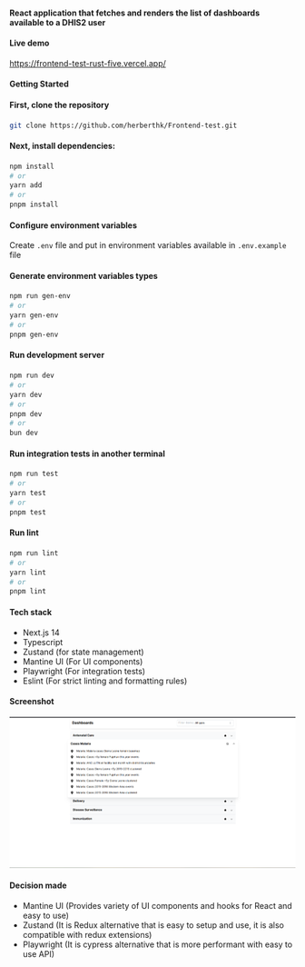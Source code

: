 #### React application that fetches and renders the list of dashboards available to a DHIS2 user

#### Live demo
https://frontend-test-rust-five.vercel.app/
#### Getting Started

#### First, clone the repository
```bash
git clone https://github.com/herberthk/Frontend-test.git
```

#### Next, install dependencies:

```bash
npm install
# or
yarn add
# or
pnpm install
```
#### Configure environment variables
Create `.env` file and put in environment variables available in `.env.example` file

#### Generate environment variables types
```bash
npm run gen-env
# or
yarn gen-env
# or
pnpm gen-env
```

#### Run development server
```bash
npm run dev
# or
yarn dev
# or
pnpm dev
# or
bun dev
```

#### Run integration tests in another terminal
```bash
npm run test
# or
yarn test
# or
pnpm test
```

#### Run lint
```bash
npm run lint
# or
yarn lint
# or
pnpm lint
```

#### Tech stack
- Next.js 14 
- Typescript
- Zustand (for state management)
- Mantine UI (For UI components)
- Playwright (For integration tests)
- Eslint (For strict linting and formatting rules)

#### Screenshot
![screenshot](/screenshots/dashboards.png)

#### Decision made
- Mantine UI (Provides variety of UI components and hooks for React and easy to use)
- Zustand (It is Redux alternative that is easy to setup and use, it is also compatible with redux extensions)
- Playwright (It is cypress alternative that is more performant with easy to use API)